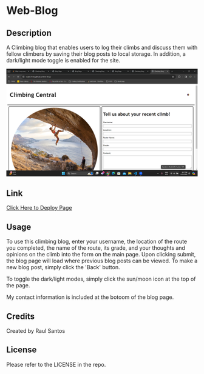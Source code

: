 # Web-Blog

## Description

A Climbing blog that enables users to log their climbs and discuss them with fellow climbers by saving their blog posts to local storage. In addition, a dark/light mode toggle is enabled for the site.

![Screenshot of the deployed website.](./assets/images/deployed-site-screenshot.png)

## Link

[Click Here to Deploy Page](https://raulds-fmtx.github.io/Web-Blog/)

## Usage

To use this climbing blog, enter your username, the location of the route you completed, the name of the route, its grade, and your thoughts and opinions on the climb into the form on the main page. Upon clicking submit, the blog page will load where previous blog posts can be viewed. To make a new blog post, simply click the 'Back' button.

To toggle the dark/light modes, simply click the sun/moon icon at the top of the page.

My contact information is included at the botoom of the blog page.

## Credits

Created by Raul Santos

## License

Please refer to the LICENSE in the repo.
